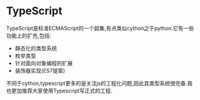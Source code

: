 # TypeScript

TypeScript是标准ECMAScript的一个超集,有点类似cython之于python.它有一些功能上的扩充,包括:

+ 静态化的类型系统
+ 枚举类型
+ 针对面向对象编程的扩展
+ 装饰器实现(ES7提案)

不同于cython,typescript更多的是关注js的工程化问题,因此其类型系统很完备.我也更加推荐大家使用Typescript写正式的工程.
